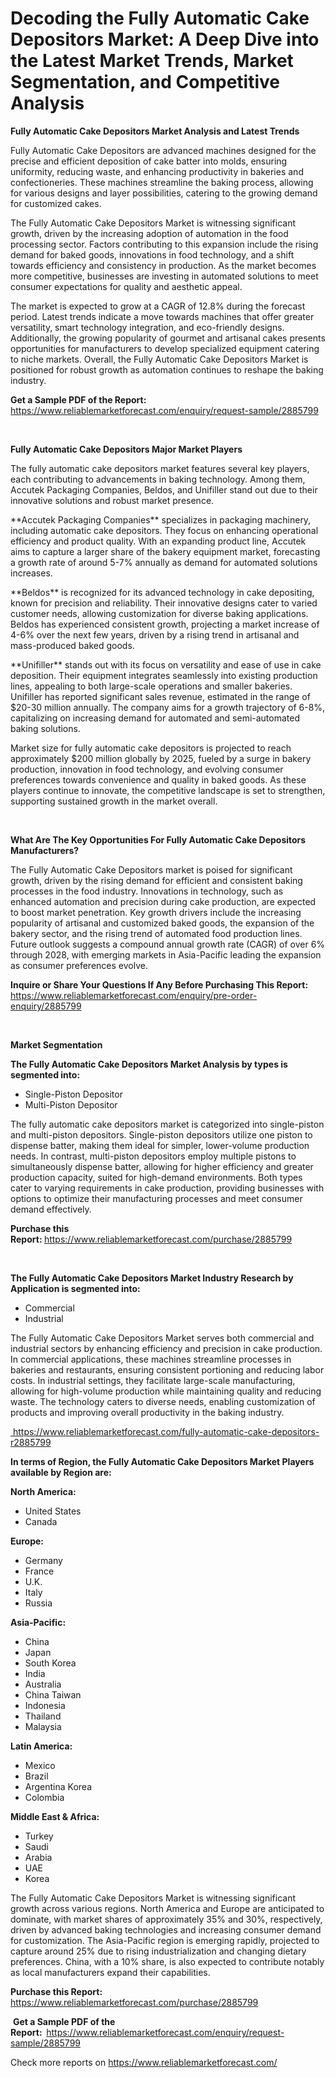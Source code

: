 <p><h1>Decoding the Fully Automatic Cake Depositors Market: A Deep Dive into the Latest Market Trends, Market Segmentation, and Competitive Analysis</h1></p><p><strong>Fully Automatic Cake Depositors Market Analysis and Latest Trends</strong></p>
<p><p>Fully Automatic Cake Depositors are advanced machines designed for the precise and efficient deposition of cake batter into molds, ensuring uniformity, reducing waste, and enhancing productivity in bakeries and confectioneries. These machines streamline the baking process, allowing for various designs and layer possibilities, catering to the growing demand for customized cakes.</p><p>The Fully Automatic Cake Depositors Market is witnessing significant growth, driven by the increasing adoption of automation in the food processing sector. Factors contributing to this expansion include the rising demand for baked goods, innovations in food technology, and a shift towards efficiency and consistency in production. As the market becomes more competitive, businesses are investing in automated solutions to meet consumer expectations for quality and aesthetic appeal.</p><p>The market is expected to grow at a CAGR of 12.8% during the forecast period. Latest trends indicate a move towards machines that offer greater versatility, smart technology integration, and eco-friendly designs. Additionally, the growing popularity of gourmet and artisanal cakes presents opportunities for manufacturers to develop specialized equipment catering to niche markets. Overall, the Fully Automatic Cake Depositors Market is positioned for robust growth as automation continues to reshape the baking industry.</p></p>
<p><strong>Get a Sample PDF of the Report:&nbsp;</strong> <a href="https://www.reliablemarketforecast.com/enquiry/request-sample/2885799?utm_campaign=3076&utm_medium=2&utm_source=Github&utm_content=ia&utm_term=13032025&utm_id=fully-automatic-cake-depositors">https://www.reliablemarketforecast.com/enquiry/request-sample/2885799</a></p>
<p>&nbsp;</p>
<p><strong>Fully Automatic Cake Depositors Major Market Players</strong></p>
<p><p>The fully automatic cake depositors market features several key players, each contributing to advancements in baking technology. Among them, Accutek Packaging Companies, Beldos, and Unifiller stand out due to their innovative solutions and robust market presence.</p><p>**Accutek Packaging Companies** specializes in packaging machinery, including automatic cake depositors. They focus on enhancing operational efficiency and product quality. With an expanding product line, Accutek aims to capture a larger share of the bakery equipment market, forecasting a growth rate of around 5-7% annually as demand for automated solutions increases.</p><p>**Beldos** is recognized for its advanced technology in cake depositing, known for precision and reliability. Their innovative designs cater to varied customer needs, allowing customization for diverse baking applications. Beldos has experienced consistent growth, projecting a market increase of 4-6% over the next few years, driven by a rising trend in artisanal and mass-produced baked goods.</p><p>**Unifiller** stands out with its focus on versatility and ease of use in cake deposition. Their equipment integrates seamlessly into existing production lines, appealing to both large-scale operations and smaller bakeries. Unifiller has reported significant sales revenue, estimated in the range of $20-30 million annually. The company aims for a growth trajectory of 6-8%, capitalizing on increasing demand for automated and semi-automated baking solutions.</p><p>Market size for fully automatic cake depositors is projected to reach approximately $200 million globally by 2025, fueled by a surge in bakery production, innovation in food technology, and evolving consumer preferences towards convenience and quality in baked goods. As these players continue to innovate, the competitive landscape is set to strengthen, supporting sustained growth in the market overall.</p></p>
<p>&nbsp;</p>
<p><strong>What Are The Key Opportunities For Fully Automatic Cake Depositors Manufacturers?</strong></p>
<p><p>The Fully Automatic Cake Depositors market is poised for significant growth, driven by the rising demand for efficient and consistent baking processes in the food industry. Innovations in technology, such as enhanced automation and precision during cake production, are expected to boost market penetration. Key growth drivers include the increasing popularity of artisanal and customized baked goods, the expansion of the bakery sector, and the rising trend of automated food production lines. Future outlook suggests a compound annual growth rate (CAGR) of over 6% through 2028, with emerging markets in Asia-Pacific leading the expansion as consumer preferences evolve.</p></p>
<p><strong>Inquire or Share Your Questions If Any Before Purchasing This Report:</strong> <a href="https://www.reliablemarketforecast.com/enquiry/pre-order-enquiry/2885799?utm_campaign=3076&utm_medium=2&utm_source=Github&utm_content=ia&utm_term=13032025&utm_id=fully-automatic-cake-depositors">https://www.reliablemarketforecast.com/enquiry/pre-order-enquiry/2885799</a></p>
<p>&nbsp;</p>
<p><strong>Market Segmentation</strong></p>
<p><strong>The Fully Automatic Cake Depositors Market Analysis by types is segmented into:</strong></p>
<p><ul><li>Single-Piston Depositor</li><li>Multi-Piston Depositor</li></ul></p>
<p><p>The fully automatic cake depositors market is categorized into single-piston and multi-piston depositors. Single-piston depositors utilize one piston to dispense batter, making them ideal for simpler, lower-volume production needs. In contrast, multi-piston depositors employ multiple pistons to simultaneously dispense batter, allowing for higher efficiency and greater production capacity, suited for high-demand environments. Both types cater to varying requirements in cake production, providing businesses with options to optimize their manufacturing processes and meet consumer demand effectively.</p></p>
<p><strong>Purchase this Report:&nbsp;</strong><a href="https://www.reliablemarketforecast.com/purchase/2885799?utm_campaign=3076&utm_medium=2&utm_source=Github&utm_content=ia&utm_term=13032025&utm_id=fully-automatic-cake-depositors">https://www.reliablemarketforecast.com/purchase/2885799</a></p>
<p>&nbsp;</p>
<p><strong>The Fully Automatic Cake Depositors Market Industry Research by Application is segmented into:</strong></p>
<p><ul><li>Commercial</li><li>Industrial</li></ul></p>
<p><p>The Fully Automatic Cake Depositors Market serves both commercial and industrial sectors by enhancing efficiency and precision in cake production. In commercial applications, these machines streamline processes in bakeries and restaurants, ensuring consistent portioning and reducing labor costs. In industrial settings, they facilitate large-scale manufacturing, allowing for high-volume production while maintaining quality and reducing waste. The technology caters to diverse needs, enabling customization of products and improving overall productivity in the baking industry.</p></p>
<p><a href="https://www.reliablemarketforecast.com/fully-automatic-cake-depositors-r2885799?utm_campaign=3076&utm_medium=2&utm_source=Github&utm_content=ia&utm_term=13032025&utm_id=fully-automatic-cake-depositors">&nbsp;https://www.reliablemarketforecast.com/fully-automatic-cake-depositors-r2885799</a></p>
<p><strong>In terms of Region, the Fully Automatic Cake Depositors Market Players available by Region are:</strong></p>
<p>
    <p> <strong> North America: </strong>
        <ul>
            <li>United States</li>
            <li>Canada</li>
        </ul>
        </p> 
    <p> <strong> Europe: </strong>
        <ul>
            <li>Germany</li>
            <li>France</li>
            <li>U.K.</li>
            <li>Italy</li>
            <li>Russia</li>
        </ul>
        </p> 
    <p> <strong> Asia-Pacific: </strong>
        <ul>
            <li>China</li>
            <li>Japan</li>
            <li>South Korea</li>
            <li>India</li>
            <li>Australia</li>
            <li>China Taiwan</li>
            <li>Indonesia</li>
            <li>Thailand</li>
            <li>Malaysia</li>
        </ul>
        </p> 
    <p> <strong> Latin America: </strong>
        <ul>
            <li>Mexico</li>
            <li>Brazil</li>
            <li>Argentina Korea</li>
            <li>Colombia</li>
        </ul>
        </p> 
    <p> <strong> Middle East & Africa: </strong>
        <ul>
            <li>Turkey</li>
            <li>Saudi</li>
            <li>Arabia</li>
            <li>UAE</li>
            <li>Korea</li>
        </ul>
    </p>
    </p>
<p><p>The Fully Automatic Cake Depositors Market is witnessing significant growth across various regions. North America and Europe are anticipated to dominate, with market shares of approximately 35% and 30%, respectively, driven by advanced baking technologies and increasing consumer demand for customization. The Asia-Pacific region is emerging rapidly, projected to capture around 25% due to rising industrialization and changing dietary preferences. China, with a 10% share, is also expected to contribute notably as local manufacturers expand their capabilities.</p></p>
<p><strong>Purchase this Report: </strong><a href="https://www.reliablemarketforecast.com/purchase/2885799?utm_campaign=3076&utm_medium=2&utm_source=Github&utm_content=ia&utm_term=13032025&utm_id=fully-automatic-cake-depositors">https://www.reliablemarketforecast.com/purchase/2885799</a></p>
<p>&nbsp;<strong>Get a Sample PDF of the Report:&nbsp;&nbsp;</strong><a href="https://www.reliablemarketforecast.com/enquiry/request-sample/2885799?utm_campaign=3076&utm_medium=2&utm_source=Github&utm_content=ia&utm_term=13032025&utm_id=fully-automatic-cake-depositors">https://www.reliablemarketforecast.com/enquiry/request-sample/2885799</a></p>
<p><strong></strong></p>
<p>Check more reports on <a href="https://www.reliablemarketforecast.com/?utm_campaign=3076&utm_medium=2&utm_source=Github&utm_content=ia&utm_term=13032025&utm_id=fully-automatic-cake-depositors">https://www.reliablemarketforecast.com/</a></p>